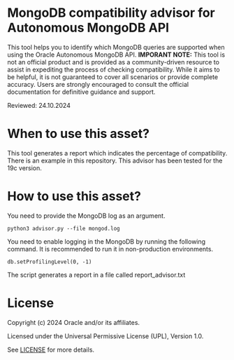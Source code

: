 # MongoDB compatibility advisor for Autonomous MongoDB API

This tool helps you to identify which MongoDB queries are supported when using the Oracle Autonomous MongoDB API. 
**IMPORANT NOTE:** This tool is not an official product and is provided as a community-driven resource to assist in expediting the process of checking compatibility. While it aims to be helpful, it is not guaranteed to cover all scenarios or provide complete accuracy. Users are strongly encouraged to consult the official documentation for definitive guidance and support. 

Reviewed: 24.10.2024

# When to use this asset?

This tool generates a report which indicates the percentage of compatibility. There is an example in this repository. This advisor has been tested for the 19c version.

# How to use this asset?

You need to provide the MongoDB log as an argument.

```
python3 advisor.py --file mongod.log
```

You need to enable logging in the MongoDB by running the following command. It is recommended to run it in non-production environments.
```
db.setProfilingLevel(0, -1)
```

The script generates a report in a file called report_advisor.txt

# License
 
Copyright (c) 2024 Oracle and/or its affiliates.
 
Licensed under the Universal Permissive License (UPL), Version 1.0.
 
See [LICENSE](https://github.com/oracle-devrel/technology-engineering/blob/main/LICENSE) for more details.
